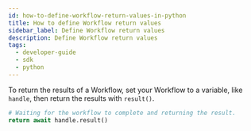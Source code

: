 ```yaml
---
id: how-to-define-workflow-return-values-in-python
title: How to define Workflow return values
sidebar_label: Define Workflow return values
description: Define Workflow return values
tags:
  - developer-guide
  - sdk
  - python
---
```


<!-- What handle are you referring to here? A child workflow handle from inside a workflow? Or a client handle when using the client? Either way, neither are asyncio.Future.result. -->

To return the results of a Workflow, set your Workflow to a variable, like `handle`, then return the results with `result()`.

```python
# Waiting for the workflow to complete and returning the result.
return await handle.result()
```
